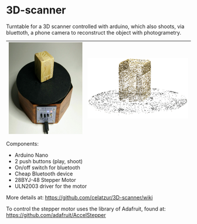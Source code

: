 # 3D-scanner
Turntable for a 3D scanner controlled with arduino, which also shoots, via bluettoth, a phone camera to reconstruct the object with photogrametry.
 
<p align="center">
 
| <img align="center" src="https://github.com/celatzur/3D-scanner/blob/master/images/3DScanner_v05x.jpg" width="312" height="251" />  | <img align="center" src="https://github.com/celatzur/3D-scanner/blob/master/images/Screenshot_colmap_02.png" width="426" height="166" /> |
| ------------- | ------------- |

</p>

Components:

- Arduino Nano
- 2 push buttons (play, shoot)
- On/off switch for bluetooth
- Cheap Bluetooth device
- 28BYJ-48 Stepper Motor 
- ULN2003 driver for the motor

More details at: https://github.com/celatzur/3D-scanner/wiki

To control the stepper motor uses the library of Adafruit, found at: https://github.com/adafruit/AccelStepper
